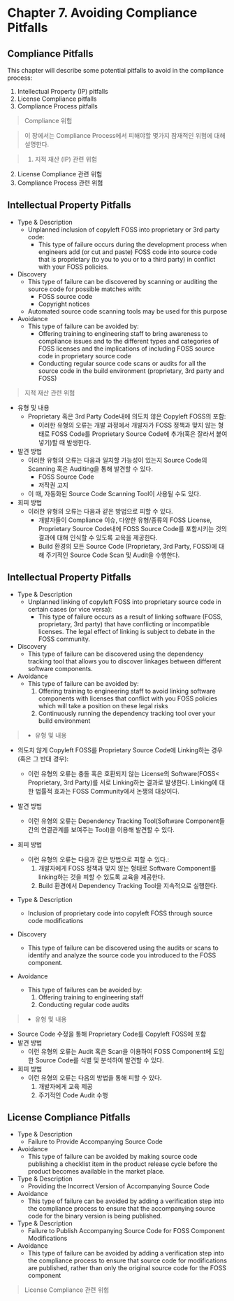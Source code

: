 # Chapter 7. Avoiding Compliance Pitfalls

## Compliance Pitfalls

This chapter will describe some potential pitfalls to avoid in the compliance process:

1. Intellectual Property (IP) pitfalls
2. License Compliance pitfalls
3. Compliance Process pitfalls

> Compliance 위험

> 이 장에서는 Compliance Process에서 피해야할 몇가지 잠재적인 위험에 대해 설명한다. 

> 1. 지적 재산 (IP) 관련 위험
2. License Compliance 관련 위험
3. Compliance Process 관련 위험

## Intellectual Property Pitfalls

- Type & Description
  - Unplanned inclusion of copyleft FOSS into proprietary or 3rd party code: 
    - This type of failure occurs during the development process when engineers add (or cut and paste) FOSS code into source code that is proprietary (to you to you or to a third party) in conflict with your FOSS policies.
- Discovery
  - This type of failure can be discovered by scanning or auditing the source code for possible matches with:
    - FOSS source code 
    - Copyright notices
  - Automated source code scanning tools may be used for this purpose
- Avoidance
  - This type of failure can be avoided by:
    - Offering training to engineering staff to bring awareness to compliance issues and to the different types and categories of FOSS licenses and the implications of including FOSS source code in proprietary source code
    - Conducting regular source code scans or audits for all the source code in the build environment (proprietary, 3rd party and FOSS)

> 지적 재산 관련 위험
- 유형 및 내용
  - Proprietary 혹은 3rd Party Code내에 의도치 않은 Copyleft FOSS의 포함: 
    - 이러한 유형의 오류는 개발 과정에서 개발자가 FOSS 정책과 맞지 않는 형태로 FOSS Code를 Proprietary Source Code에 추가(혹은 잘라서 붙여넣기)할 때 발생한다. 
- 발견 방법
  - 이러한 유형의 오류는 다음과 일치할 가능성이 있는지 Source Code의 Scanning 혹은 Auditing을 통해 발견할 수 있다. 
    - FOSS Source Code
    - 저작권 고지
  - 이 때, 자동화된 Source Code Scanning Tool이 사용될 수도 있다. 
- 회피 방법
  - 이러한 유형의 오류는 다음과 같은 방법으로 피할 수 있다. 
    - 개발자들이 Compliance 이슈, 다양한 유형/종류의 FOSS License, Proprietary Source Code내에 FOSS Source Code를 포함시키는 것의 결과에 대해 인식할 수 있도록 교육을 제공한다. 
    - Build 환경의 모든 Source Code (Proprietary, 3rd Party, FOSS)에 대해 주기적인 Source Code Scan 및 Audit을 수행한다. 

## Intellectual Property Pitfalls

- Type & Description
  - Unplanned linking of copyleft FOSS into proprietary source code in certain cases  (or vice versa):  
    - This type of failure occurs as a result of linking software (FOSS, proprietary, 3rd party) that have conflicting or incompatible licenses. The legal effect of linking is subject to debate in the FOSS community.
- Discovery
  - This type of failure can be discovered using the dependency tracking tool that allows you to discover linkages between different software components.
- Avoidance
  - This type of failure can be avoided by:
    1. Offering training to engineering staff to avoid linking software components with licenses that conflict with you FOSS policies which will take a position on these legal risks
    2. Continuously running the dependency tracking tool over your build environment

> - 유형 및 내용
  - 의도치 않게 Copyleft FOSS를 Proprietary Source Code에 Linking하는 경우 (혹은 그 반대 경우): 
    - 이런 유형의 오류는 충돌 혹은 호환되지 않는 License의 Software(FOSS< Proprietary, 3rd Party)를 서로 Linking하는 결과로 발생한다. Linking에 대한 법률적 효과는 FOSS Community에서 논쟁의 대상이다. 
- 발견 방법
  - 이런 유형의 오류는 Dependency Tracking Tool(Software Component들 간의 연결관계를 보여주는 Tool)을 이용해 발견할 수 있다. 
- 회피 방법
  - 이런 유형의 오류는 다음과 같은 방법으로 피할 수 있다.: 
    1. 개발자에게 FOSS 정책과 맞지 않는 형태로 Software Component를 linking하는 것을 피할 수 있도록 교육을 제공한다. 
    2. Build 환경에서 Dependency Tracking Tool을 지속적으로 실행한다. 

- Type & Description
  - Inclusion of proprietary code into copyleft FOSS through source code modifications 
- Discovery
  - This type of failure can be discovered using the audits or scans to identify and analyze the source code you introduced to the FOSS component.
- Avoidance
  - This type of failures can be avoided by:
    1. Offering training to engineering staff
    2. Conducting regular code audits

> - 유형 및 내용
  - Source Code 수정을 통해 Proprietary Code를 Copyleft FOSS에 포함
- 발견 방법
  - 이런 유형의 오류는 Audit 혹은 Scan을 이용하여 FOSS Component에 도입한 Source Code를 식별 및 분석하여 발견할 수 있다. 
- 회피 방법
  - 이런 유형의 오류는 다음의 방법을 통해 피할 수 있다. 
    1. 개발자에게 교육 제공
    2. 주기적인 Code Audit 수행

## License Compliance Pitfalls

- Type & Description 
  - Failure to Provide Accompanying Source Code
- Avoidance
  - This type of failure can be avoided by making source code publishing a checklist item in the product release cycle before the product becomes available in the market place.
- Type & Description 
  - Providing the Incorrect Version of Accompanying Source Code
- Avoidance
  - This type of failure can be avoided by adding a verification step into the compliance process to ensure that the accompanying source code for the binary version is being published.
- Type & Description 
  - Failure to Publish Accompanying Source Code for FOSS Component Modifications 
- Avoidance
  - This type of failure can be avoided by adding a verification step into the compliance process to ensure that source code for modifications are published, rather than only the original source code for the FOSS component

> License Compliance 관련 위험

